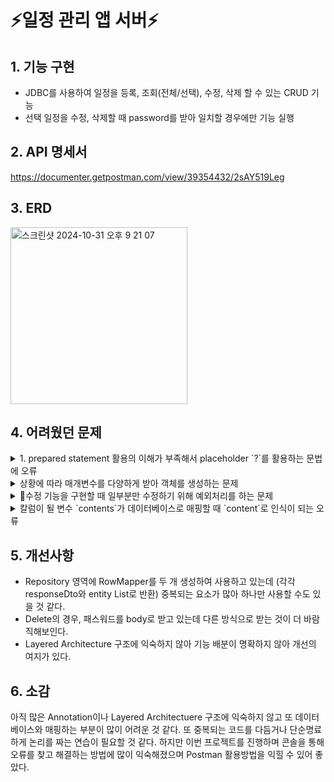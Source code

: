 # ⚡️일정 관리 앱 서버⚡️
## 1. 기능 구현
- JDBC를 사용하여 일정을 등록, 조회(전체/선택), 수정, 삭제 할 수 있는 CRUD 기능
- 선택 일정을 수정, 삭제할 때 password를 받아 일치할 경우에만 기능 실행
  
## 2. API 명세서
https://documenter.getpostman.com/view/39354432/2sAY519Leg

## 3. ERD
<img width="283" alt="스크린샷 2024-10-31 오후 9 21 07" src="https://github.com/user-attachments/assets/2298923b-08b0-4952-8c00-e5842d16d7d7">

## 4. 어려웠던 문제
<details>
<summary>1. prepared statement 활용의 이해가 부족해서 placeholder `?`를 활용하는 문법에 오류 </summary>
<div markdown="1">
  <br>
```java
jdbcTemplate.query("select * from schedules where user_name = '?' order by updated_at desc", scheduleRowMapper(), userName);
```
처음에 `user_name`이 String 타입으로 들어가야하기때문에 동적인 `?`값을 따옴표로 감쌌는데 다음과 같은 에러가 발생하였다.

<img width="847" alt="2" src="https://github.com/user-attachments/assets/6577fc9e-40c3-41ec-8103-8a83fd949f2b">

하지만 이미 이후에 userName이라는 String 값을 넣어주기 때문에 ₩?₩에 따로 따옴표 처리를 해주지 않아도 되었다. 
```java
jdbcTemplate.query("select * from schedules where user_name = ? order by updated_at desc", scheduleRowMapper(), userName);
```
</div>
</details>

<details>
<summary> 상황에 따라 매개변수를 다양하게 받아 객체를 생성하는 문제 </summary>
<div markdown="1">
  <br>
그 때 그 때 다른 매개변수를 받아 객체를 생성하고 싶은데 생성자를 여러개 만들 수 있다는 사실을 잊고 다음과 같은 오류를 맞이하였다.  

<img width="1061" alt="스크린샷 2024-11-06 오후 4 54 40" src="https://github.com/user-attachments/assets/294e2d6d-16a9-4d4a-addb-5aec9078fbf3">  

Schedule 클래스에 클래스의 모든 필드를 매개변수로 생성하는 `@AllArgsConstructor` 이라는 Lombok Annotation을 사용하여 간편하게 새로운 생성자를 생성하였다.  
</div>
</details>

<details>
<summary> 수정 기능을 구현할 때 일부분만 수정하기 위해 예외처리를 하는 문제</summary>
<div markdown="1">
  <br>
  https://velog.io/@dg6080/241108-개인과제3-트러블슈팅
</div>
</details>

<details>
<summary> 칼럼이 될 변수 `contents`가 데이터베이스로 매핑할 때 `content`로 인식이 되는 오류</summary>
<div markdown="1">
  <br>
검색으로 content라는 변수가 있는지 오타가 났는지 검사하고 디버깅을 돌려보아도 요소가 모두 `contents` 로 적용되어야 하는데 실행을 돌리면 `content`로 인식이 되었다.

<img width="1165" alt="스크린샷 2024-11-08 오전 12 40 35" src="https://github.com/user-attachments/assets/79b5fdc4-44c0-47a6-bade-0bb82edf1869">

칼럼명도 오류에 맞추어 `content` 로 바꾸면 해결이 되는 것을 보아 매핑 과정에 오류가 생기는 것 같았고 schema를 여러번 삭제하고 재작성하는 과정에서 해결이 되어 정확한 원인을 파악하지 못하게 되었다. (처음 몇 번의 삭제/재작성 과정에서는 해결되지 않았다.)
</div>
</details>





## 5. 개선사항
- Repository 영역에 RowMapper를 두 개 생성하여 사용하고 있는데 (각각 responseDto와 entity List로 반환) 중복되는 요소가 많아 하나만 사용할 수도 있을 것 같다.
- Delete의 경우, 패스워드를 body로 받고 있는데 다른 방식으로 받는 것이 더 바람직해보인다.
- Layered Architecture 구조에 익숙하지 않아 기능 배분이 명확하지 않아 개선의 여지가 있다.
## 6. 소감
아직 많은 Annotation이나 Layered Architectuere 구조에 익숙하지 않고 또 데이터베이스와 매핑하는 부분이 많이 어려운 것 같다. 
또 중복되는 코드를 다듬거나 단순명료하게 논리를 짜는 연습이 필요할 것 같다.
하지만 이번 프로젝트를 진행하며 콘솔을 통해 오류를 찾고 해결하는 방법에 많이 익숙해졌으며 Postman 활용방법을 익힐 수 있어 좋았다.

